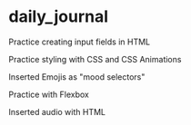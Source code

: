 # daily_journal

Practice creating input fields in HTML

Practice styling with CSS and CSS Animations

Inserted Emojis as "mood selectors"

Practice with Flexbox 

Inserted audio with HTML <audio> tag
  
  
